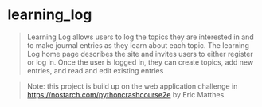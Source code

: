 # learning_log
> Learning Log allows users to log the topics they are interested in and to make journal entries as they learn about each topic. 
> The learning Log home page describes the site and invites users to either register or log in. 
> Once the user is logged in, they can create topics, add new entries, and read and edit existing entries

> Note: this project is build up on the web application challenge in https://nostarch.com/pythoncrashcourse2e by Eric Matthes.
